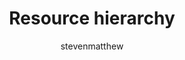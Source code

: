 ---
title: Resource hierarchy
titleSuffix: Azure Storage
description: Learn about the Storage Mover resource hierarchy
services: storage
author: stevenmatthew

ms.service: storage
ms.topic: conceptual
ms.date: 06/06/2022
ms.author: shaas
ms.subservice: Storage Mover
---